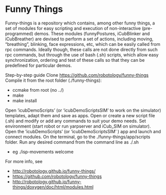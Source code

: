 Funny Things
============

Funny-things is a repository which contains, among other funny things, a set of modules for easy scripting and execution of non-interactive (pre-programmed) demos. These modules (funnyPostures, iCubBlinker and iCubBreather) are devised to perform a set of actions, including moving, “breathing”,  blinking, face expressions, etc, which can be easily called from rpc commands. Ideally though, these calls are not done directly from such rpc commands, but through the use of bash (.sh) scripts, which allow easy synchronization, ordering and test of these calls so that they can be predefined for particular demos. 

Step-by-step guide 
Clone https://github.com/robotology/funny-things
Compile it from the root folder (./funny-things):
- ccmake from root (no ../)
- make
- make install

Open ’icubDemoScripts’ (or ‘icubDemoScriptsSIM’ to work on the simulator) templates, adapt them and save as apps.
Open or create a new script file (.sh) and modify or add any commands to suit your demo needs.
Set environment (start robot or run yarpserver and iCub_SIM on simulator). 
Open the ’icubDemoScripts’ (or ‘icubDemoScriptsSIM’ ) app and launch and connect modules.
On the terminal, go to the ./funny-things/app/scripts folder. 
Run any desired command from the command line as ./<scriptname>.sh <command>
- eg ./isp-movements welcome

For more info, see
- http://robotology.github.io/funny-things/
- https://github.com/robotology/funny-things
- http://robotology.github.io/funny-things/doxygen/doc/html/modules.html

